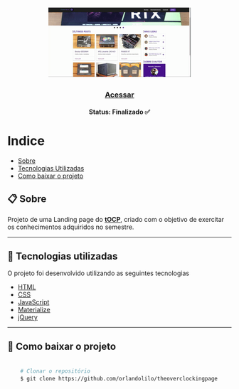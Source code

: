<h1 align="center">
    <img src="img/tocp-preview.gif">
</h1>

<h3 align="center">
   <a href="https://projeto-tocp.netlify.app/">Acessar</a>
</h3>

<h4 align="center"> 
	Status: Finalizado ✅
</h4>

# Indice

- [Sobre](#-sobre)
- [Tecnologias Utilizadas](#-Tecnologias-utilizadas)
- [Como baixar o projeto](#-Como-baixar-o-projeto)

## 📋 Sobre

Projeto de uma Landing page do **[tOCP](https://theoverclockingpage.com/)**, criado com o objetivo de exercitar os conhecimentos adquiridos no semestre.

---


## 🚀 Tecnologias utilizadas

O projeto foi desenvolvido utilizando as seguintes tecnologias 

- [HTML](https://www.w3schools.com/html/)
- [CSS](https://www.w3schools.com/css/)
- [JavaScript](https://www.javascript.com/)
- [Materialize](https://materializecss.com/)
- [jQuery](https://jquery.com/)

---

## 📁 Como baixar o projeto

```bash

    # Clonar o repositório
    $ git clone https://github.com/orlandolilo/theoverclockingpage
    
```